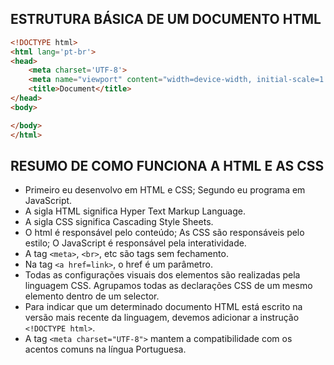 ## ESTRUTURA BÁSICA DE UM DOCUMENTO HTML

```html
<!DOCTYPE html> 
<html lang='pt-br'> 
<head> 
    <meta charset='UTF-8'> 
    <meta name="viewport" content="width=device-width, initial-scale=1.0"> 
    <title>Document</title> 
</head> 
<body> 

</body> 
</html>
```

## RESUMO DE COMO FUNCIONA A HTML E AS CSS

- Primeiro eu desenvolvo em HTML e CSS; Segundo eu programa em JavaScript.
- A sigla HTML significa Hyper Text Markup Language.
- A sigla CSS significa Cascading Style Sheets.
- O html é responsável pelo conteúdo; As CSS são responsáveis pelo estilo; O JavaScript é responsável pela interatividade.
- A tag `<meta>`, `<br>`, etc são tags sem fechamento.
- Na tag `<a href=link>`, o href é um parâmetro.
- Todas as configurações visuais dos elementos são realizadas pela linguagem CSS. Agrupamos todas as declarações CSS de um mesmo elemento dentro de um selector.
- Para indicar que um determinado documento HTML está escrito na versão mais recente da linguagem, devemos adicionar a instrução `<!DOCTYPE html>`.
- A tag `<meta charset="UTF-8">` mantem a compatibilidade com os acentos comuns na língua Portuguesa.